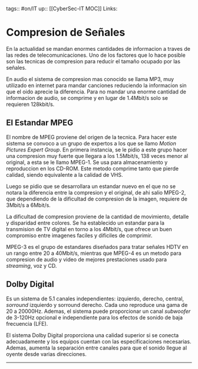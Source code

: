 tags:: #on/IT 
up:: [[CyberSec-IT MOC]]
Links: 
# Compresion de Señales
En la actualidad se mandan enormes cantidades de informacion a traves de las redes de telecomunicaciones. Uno de los factores que lo hace posible son las tecnicas de compresion para reducir el tamaño ocupado por las señales.

En audio el sistema de compresion mas conocido se llama MP3, muy utilizado en internet para mandar canciones reduciendo la informacion sin que el oido aprecie la diferencia. Para no mandar una enorme cantidad de informacion de audio, se comprime y en lugar de 1.4Mbit/s solo se requieren 128kbit/s.

## El Estandar MPEG
El nombre de MPEG proviene del origen de la tecnica. Para hacer este sistema se convoco a un grupo de expertos a los que se llamo *Motion Pictures Expert Group*. En primera instancia, se le pidio a este grupo hacer una compresion muy fuerte que llegara a los 1.5Mbit/s, 138 veces menor al original, a esta se le llamo MPEG-1. Se usa para almacenamiento y reproduccion en los CD-ROM. Este metodo comprime tanto que pierde calidad, siendo equivalente a la calidad de VHS.

Luego se pidio que se desarrollara un estandar nuevo en el que no se notara la diferencia entre la compresion y el original, de ahi salio MPEG-2, que dependiendo de la dificultad de compresion de la imagen, requiere de 3Mbit/s a 6Mbit/s.

La dificultad de compresion proviene de la cantidad de movimiento, detalle y disparidad entre colores. Se ha establecido un estandar para la transmision de TV digital en torno a los 4Mbit/s, que ofrece un buen compromiso entre imagenes faciles y dificiles de comprimir.

MPEG-3 es el grupo de estandares diseñados para tratar señales HDTV en un rango entre 20 a 40Mbit/s, mientras que MPEG-4 es un metodo para compresion de audio y video de mejores prestaciones usado para *streaming*, voz y CD.

## Dolby Digital
Es un sistema de 5.1 canales independientes: izquierdo, derecho, central, *sorround* izquierdo y sorround derecho. Cada uno reproduce una gama de 20 a 20000Hz. Ademas, el sistema puede proporcionar un canal *subwoofer* de 3-120Hz opcional e independiente para los efectos de sonido de baja frecuencia (LFE).

El sistema Dolby Digital proporciona una calidad superior si se conecta adecuadamente y los equipos cuentan con las especificaciones necesarias. Ademas, aumenta la separación entre canales para que el sonido llegue al oyente desde varias direcciones.
___
